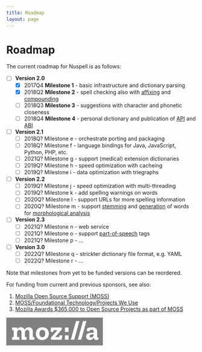 ```yaml
---
title: Roadmap
layout: page
---
```


# Roadmap

The current roadmap for Nuspell is as follows:

* [ ] **Version 2.0**
    * [x] 2017Q4 **Milestone 1** - basic infrastructure and dictionary parsing
    * [x] 2018Q2 **Milestone 2** - spell checking also with [affixing](https://en.wikipedia.org/wiki/Affix) and [compounding](https://en.wikipedia.org/wiki/Compound_%28linguistics%29)
    * [ ] 2018Q3 **Milestone 3** - suggestions with character and phonetic closeness
    * [ ] 2018Q4 **Milestone 4** - personal dictionary and publication of [API](https://en.wikipedia.org/wiki/Application_programming_interface) and [ABI](https://en.wikipedia.org/wiki/Application_binary_interface)
* [ ] **Version 2.1**
    * [ ] 2018Q? Milestone e - orchestrate porting and packaging
    * [ ] 2018Q? Milestone f - language bindings for Java, JavaScript, Python, PHP, etc.
    * [ ] 2021Q? Milestone g - support (medical) extension dictionaries
    * [ ] 2019Q? Milestone h - speed optimization with cacheing
    * [ ] 2019Q? Milestone i - data optimization with triegraphs
* [ ] **Version 2.2**
    * [ ] 2019Q? Milestone j - speed optimization with multi-threading
    * [ ] 2019Q? Milestone k - add spelling warnings on words
    * [ ] 2020Q? Milestone l - support URLs for more spelling information
    * [ ] 2020Q? Milestone m - support [stemming](https://en.wikipedia.org/wiki/Stemming) and [generation](https://en.wikipedia.org/wiki/Generative_grammar) of words for [morphological analysis](https://en.wikipedia.org/wiki/Morphology_%28linguistics%29)
* [ ] **Version 2.3**
    * [ ] 2021Q? Milestone n - web service
    * [ ] 2021Q? Milestone o - support [part-of-speech](https://en.wikipedia.org/wiki/Part_of_speech) tags
    * [ ] 2021Q? Milestone p - ...
* [ ] **Version 3.0**
    * [ ] 2022Q? Milestone q - strickter dictionary file format, e.g. YAML
    * [ ] 2022Q? Milestone r - ...

Note that milestones from yet to be funded versions can be reordered.

For funding from current and previous sponsors, see also:

1. [Mozilla Open Source Support (MOSS)](https://www.mozilla.org/en-US/moss/)
2. [MOSS/Foundational Technology/Projects We Use](https://wiki.mozilla.org/MOSS/Foundational_Technology/Projects_We_Use)
3. [Mozilla Awards $365,000 to Open Source Projects as part of MOSS](https://blog.mozilla.org/blog/2017/04/10/mozilla-awards-365000-to-open-source-projects-as-part-of-moss/)

[![Mozilla logo](images/mozilla.png)](https://www.mozilla.org/en-US/moss/)
